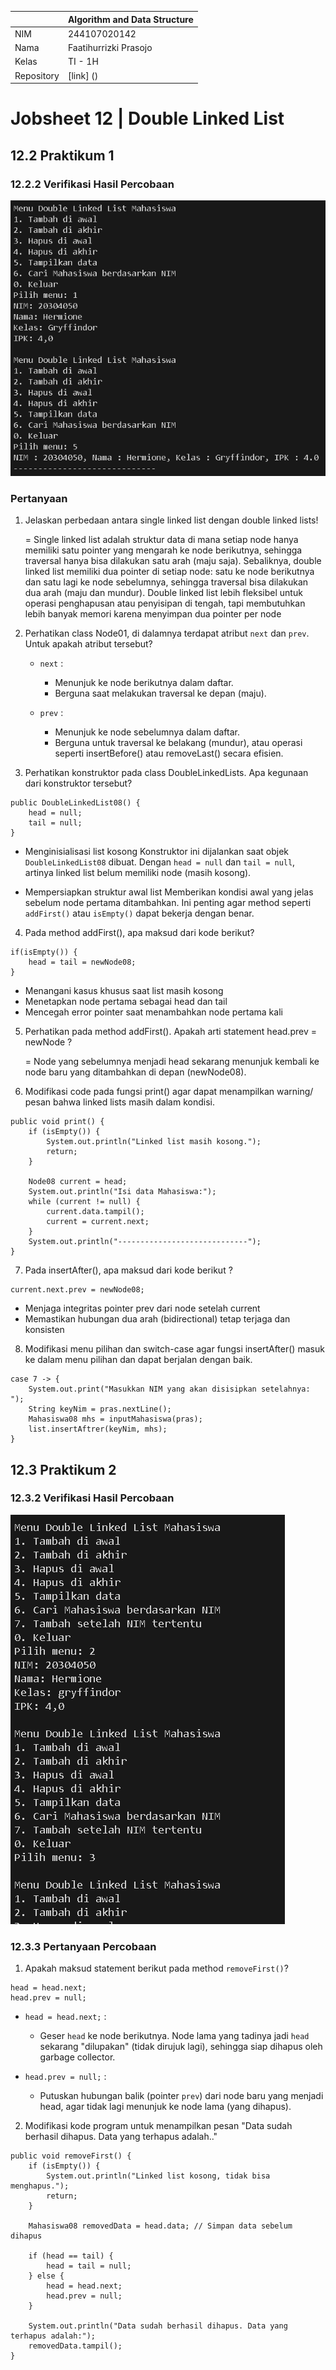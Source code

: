 |            | Algorithm and Data Structure |
| ---------- | ---------------------------- |
| NIM        | 244107020142                 |
| Nama       | Faatihurrizki Prasojo        |
| Kelas      | TI - 1H                      |
| Repository | [link] ()                    |

# Jobsheet 12 | Double Linked List 

## 12.2 Praktikum 1

### 12.2.2 Verifikasi Hasil Percobaan

![img](img/img1.png)

### Pertanyaan

1. Jelaskan perbedaan antara single linked list dengan double linked lists!

    = Single linked list adalah struktur data di mana setiap node hanya memiliki satu pointer yang mengarah ke node berikutnya, sehingga traversal hanya bisa dilakukan satu arah (maju saja). Sebaliknya, double linked list memiliki dua pointer di setiap node: satu ke node berikutnya dan satu lagi ke node sebelumnya, sehingga traversal bisa dilakukan dua arah (maju dan mundur). Double linked list lebih fleksibel untuk operasi penghapusan atau penyisipan di tengah, tapi membutuhkan lebih banyak memori karena menyimpan dua pointer per node

2. Perhatikan class Node01, di dalamnya terdapat atribut `next` dan `prev`. Untuk apakah 
atribut tersebut?

    - `next` :
        - Menunjuk ke node berikutnya dalam daftar.
        - Berguna saat melakukan traversal ke depan (maju). 

    - `prev` :
        - Menunjuk ke node sebelumnya dalam daftar.
        - Berguna untuk traversal ke belakang (mundur), atau operasi seperti insertBefore() atau removeLast() secara efisien.

3. Perhatikan konstruktor pada class DoubleLinkedLists. Apa kegunaan dari konstruktor tersebut?

```
public DoubleLinkedList08() {
    head = null;
    tail = null;
}
```
- Menginisialisasi list kosong
Konstruktor ini dijalankan saat objek `DoubleLinkedList08` dibuat. Dengan `head = null` dan `tail = null`, artinya linked list belum memiliki node (masih kosong).

- Mempersiapkan struktur awal list
Memberikan kondisi awal yang jelas sebelum node pertama ditambahkan.
Ini penting agar method seperti `addFirst()` atau `isEmpty()` dapat bekerja dengan benar.

4. Pada method addFirst(), apa maksud dari kode berikut?
```
if(isEmpty()) {
    head = tail = newNode08;
}
```
- Menangani kasus khusus saat list masih kosong
- Menetapkan node pertama sebagai head dan tail
- Mencegah error pointer saat menambahkan node pertama kali

5. Perhatikan pada method addFirst().  Apakah arti statement head.prev = newNode ? 

    = Node yang sebelumnya menjadi head sekarang menunjuk kembali ke node baru yang ditambahkan di depan (newNode08).

6. Modifikasi code pada fungsi print() agar dapat menampilkan warning/ pesan bahwa linked lists masih dalam kondisi.
```
public void print() {
    if (isEmpty()) {
        System.out.println("Linked list masih kosong.");
        return;
    }

    Node08 current = head;
    System.out.println("Isi data Mahasiswa:");
    while (current != null) {
        current.data.tampil();
        current = current.next;
    }
    System.out.println("-----------------------------");
}
```

7. Pada insertAfter(), apa maksud dari kode berikut ?
```
current.next.prev = newNode08;
```
- Menjaga integritas pointer prev dari node setelah current
- Memastikan hubungan dua arah (bidirectional) tetap terjaga dan konsisten

8. Modifikasi menu pilihan dan switch-case agar fungsi insertAfter() masuk ke dalam menu pilihan dan dapat berjalan dengan baik.
```
case 7 -> {
    System.out.print("Masukkan NIM yang akan disisipkan setelahnya: ");
    String keyNim = pras.nextLine();
    Mahasiswa08 mhs = inputMahasiswa(pras);
    list.insertAftrer(keyNim, mhs);
}
```
## 12.3 Praktikum 2

### 12.3.2 Verifikasi Hasil Percobaan

![img](img/img2.png)

### 12.3.3 Pertanyaan Percobaan

1. Apakah maksud statement berikut pada method `removeFirst()`?
```
head = head.next;
head.prev = null;
```
- `head = head.next;` :
    - Geser `head` ke node berikutnya. Node lama yang tadinya jadi `head` sekarang "dilupakan" (tidak dirujuk lagi), sehingga siap dihapus oleh garbage collector.

- `head.prev = null;` :
    - Putuskan hubungan balik (pointer `prev`) dari node baru yang menjadi head, agar tidak lagi menunjuk ke node lama (yang dihapus).

2. Modifikasi kode program untuk menampilkan pesan "Data sudah berhasil dihapus. Data yang terhapus adalah.."

```
public void removeFirst() {
    if (isEmpty()) {
        System.out.println("Linked list kosong, tidak bisa menghapus.");
        return;
    }

    Mahasiswa08 removedData = head.data; // Simpan data sebelum dihapus

    if (head == tail) {
        head = tail = null;
    } else {
        head = head.next;
        head.prev = null;
    }

    System.out.println("Data sudah berhasil dihapus. Data yang terhapus adalah:");
    removedData.tampil();
}
```

